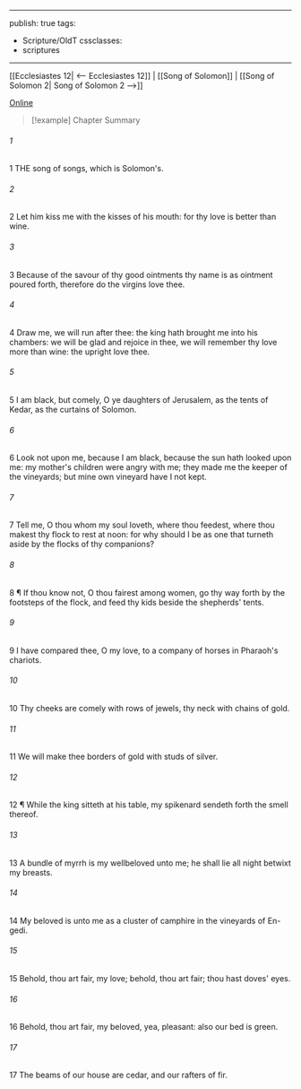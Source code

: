 

---
publish: true
tags:
  - Scripture/OldT
cssclasses:
  - scriptures
---
[[Ecclesiastes 12| <-- Ecclesiastes 12]] | [[Song of Solomon]] | [[Song of Solomon 2| Song of Solomon 2 -->]]

[Online](https://churchofjesuschrist.org/study/scriptures/ot/song/1?lang=eng)

>[!example] Chapter Summary
>
###### 1
1 THE song of songs, which is Solomon's.
###### 2
2 Let him kiss me with the kisses of his mouth: for thy love is better than wine.
###### 3
3 Because of the savour of thy good ointments thy name is as ointment poured forth, therefore do the virgins love thee.
###### 4
4 Draw me, we will run after thee: the king hath brought me into his chambers: we will be glad and rejoice in thee, we will remember thy love more than wine: the upright love thee.
###### 5
5 I am black, but comely, O ye daughters of Jerusalem, as the tents of Kedar, as the curtains of Solomon.
###### 6
6 Look not upon me, because I am black, because the sun hath looked upon me: my mother's children were angry with me; they made me the keeper of the vineyards; but mine own vineyard have I not kept.
###### 7
7 Tell me, O thou whom my soul loveth, where thou feedest, where thou makest thy flock to rest at noon: for why should I be as one that turneth aside by the flocks of thy companions?
###### 8
8 ¶ If thou know not, O thou fairest among women, go thy way forth by the footsteps of the flock, and feed thy kids beside the shepherds' tents.
###### 9
9 I have compared thee, O my love, to a company of horses in Pharaoh's chariots.
###### 10
10 Thy cheeks are comely with rows of jewels, thy neck with chains of gold.
###### 11
11 We will make thee borders of gold with studs of silver.
###### 12
12 ¶ While the king sitteth at his table, my spikenard sendeth forth the smell thereof.
###### 13
13 A bundle of myrrh is my wellbeloved unto me; he shall lie all night betwixt my breasts.
###### 14
14 My beloved is unto me as a cluster of camphire in the vineyards of En-gedi.
###### 15
15 Behold, thou art fair, my love; behold, thou art fair; thou hast doves' eyes.
###### 16
16 Behold, thou art fair, my beloved, yea, pleasant: also our bed is green.
###### 17
17 The beams of our house are cedar, and our rafters of fir.



